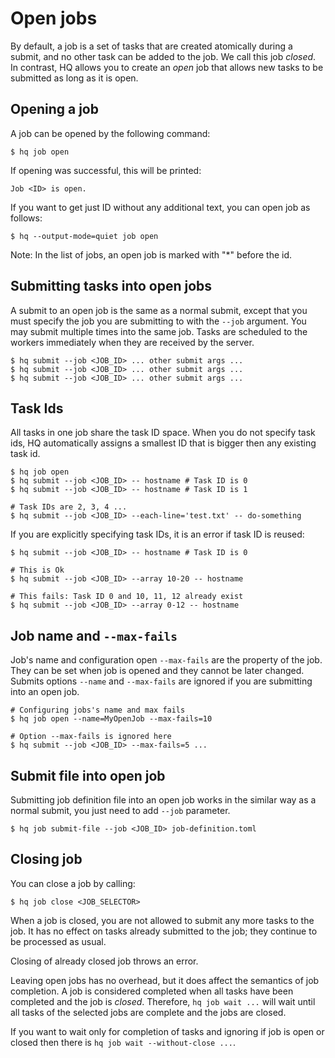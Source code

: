 # Open jobs

By default, a job is a set of tasks that are created atomically during a submit, and no other task can be added to the
job.
We call this job *closed*. In contrast, HQ allows you to create an *open* job that allows new tasks to be submitted as
long as it is open.

## Opening a job

A job can be opened by the following command:

```commandline
$ hq job open
```

If opening was successful, this will be printed:

```
Job <ID> is open.
```

If you want to get just ID without any additional text, you can open job as follows:

```commandline
$ hq --output-mode=quiet job open
```

Note: In the list of jobs, an open job is marked with "*" before the id.

## Submitting tasks into open jobs

A submit to an open job is the same as a normal submit, except that you must specify the job you are submitting to with
the `--job` argument. You may submit multiple times into the same job. Tasks are scheduled to the workers immediately
when they are received by the server.

```
$ hq submit --job <JOB_ID> ... other submit args ...
$ hq submit --job <JOB_ID> ... other submit args ...
$ hq submit --job <JOB_ID> ... other submit args ...
```

## Task Ids

All tasks in one job share the task ID space. When you do not specify task ids, HQ automatically assigns a smallest ID
that is bigger then any existing task id.

```commandline
$ hq job open
$ hq submit --job <JOB_ID> -- hostname # Task ID is 0 
$ hq submit --job <JOB_ID> -- hostname # Task ID is 1

# Task IDs are 2, 3, 4 ...
$ hq submit --job <JOB_ID> --each-line='test.txt' -- do-something
```

If you are explicitly specifying task IDs, it is an error if task ID is reused:

```commandline
$ hq submit --job <JOB_ID> -- hostname # Task ID is 0

# This is Ok 
$ hq submit --job <JOB_ID> --array 10-20 -- hostname

# This fails: Task ID 0 and 10, 11, 12 already exist
$ hq submit --job <JOB_ID> --array 0-12 -- hostname
```

## Job name and `--max-fails`

Job's name and configuration open `--max-fails` are the property of the job. They can be set when job is opened and they
cannot be later changed. Submits options `--name` and `--max-fails` are ignored if you are submitting into an open job.

```commandline
# Configuring jobs's name and max fails
$ hq job open --name=MyOpenJob --max-fails=10

# Option --max-fails is ignored here
$ hq submit --job <JOB_ID> --max-fails=5 ...
```

## Submit file into open job

Submitting job definition file into an open job works in the similar way as a normal submit, you just need to
add `--job` parameter.

```commandline
$ hq job submit-file --job <JOB_ID> job-definition.toml
```

## Closing job

You can close a job by calling:

```commandline
$ hq job close <JOB_SELECTOR>
```

When a job is closed, you are not allowed to submit any more tasks to the job.
It has no effect on tasks already submitted to the job; they continue to be processed as usual.

Closing of already closed job throws an error.

Leaving open jobs has no overhead, but it does affect the semantics of job completion.
A job is considered completed when all tasks have been completed and the job is *closed*.
Therefore, `hq job wait ...` will wait until all tasks of the selected jobs are complete and the jobs are closed.

If you want to wait only for completion of tasks and ignoring if job is open or closed then there
is `hq job wait --without-close ...`.

